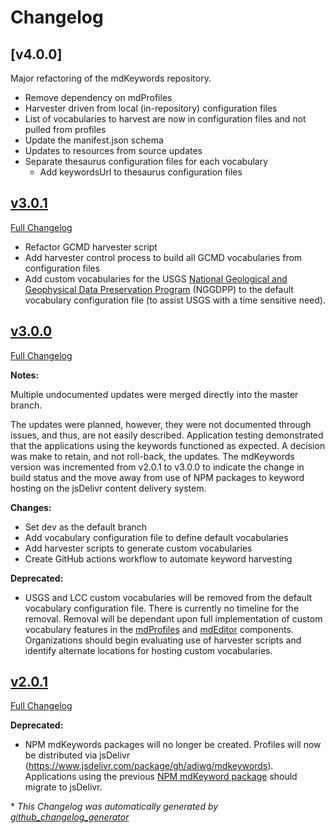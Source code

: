 # Changelog

## [v4.0.0]

Major refactoring of the mdKeywords repository.

- Remove dependency on mdProfiles
- Harvester driven from local (in-repository) configuration files
- List of vocabularies to harvest are now in configuration files and not pulled from profiles
- Update the manifest.json schema
- Updates to resources from source updates
- Separate thesaurus configuration files for each vocabulary
  - Add keywordsUrl to thesaurus configuration files

## [v3.0.1](https://github.com/adiwg/mdKeywords/tree/v3.0.1)

[Full Changelog](https://github.com/adiwg/mdKeywords/compare/v3.0.0...v3.0.1)

- Refactor GCMD harvester script
- Add harvester control process to build all GCMD vocabularies from configuration files
- Add custom vocabularies for the USGS [National Geological and Geophysical Data Preservation Program](https://www.usgs.gov/programs/national-geological-and-geophysical-data-preservation-program) (NGGDPP) to the default vocabulary configuration file (to assist USGS with a time sensitive need).

## [v3.0.0](https://github.com/adiwg/mdKeywords/tree/v3.0.0)

[Full Changelog](https://github.com/adiwg/mdKeywords/compare/v2.0.1...v3.0.0)

**Notes:**

Multiple undocumented updates were merged directly into the master branch.

The updates were planned, however, they were not documented through issues, and thus, are not easily described. Application testing demonstrated that the applications using the keywords functioned as expected. A decision was make to retain, and not roll-back, the updates. The mdKeywords version was incremented from v2.0.1 to v3.0.0 to indicate the change in build status and the move away from use of NPM packages to keyword hosting on the jsDelivr content delivery system.

**Changes:**

- Set dev as the default branch
- Add vocabulary configuration file to define default vocabularies
- Add harvester scripts to generate custom vocabularies
- Create GitHub actions workflow to automate keyword harvesting

**Deprecated:**

- USGS and LCC custom vocabularies will be removed from the default vocabulary configuration file. There is currently no timeline for the removal. Removal will be dependant upon full implementation of custom vocabulary features in the [mdProfiles](https://github.com/adiwg/mdProfiles) and [mdEditor](https://github.com/adiwg/mdEditor) components. Organizations should begin evaluating use of harvester scripts and identify alternate locations for hosting custom vocabularies.

## [v2.0.1](https://github.com/adiwg/mdKeywords/tree/v2.0.1)

[Full Changelog](https://github.com/adiwg/mdKeywords/compare/v2.0.0...v2.0.1)

**Deprecated:**

- NPM mdKeywords packages will no longer be created. Profiles will now be distributed via jsDelivr (https://www.jsdelivr.com/package/gh/adiwg/mdkeywords). Applications using the previous [NPM mdKeyword package](https://www.npmjs.com/package/mdkeywords) should migrate to jsDelivr.

\* _This Changelog was automatically generated by [github_changelog_generator](https://github.com/github-changelog-generator/github-changelog-generator)_
